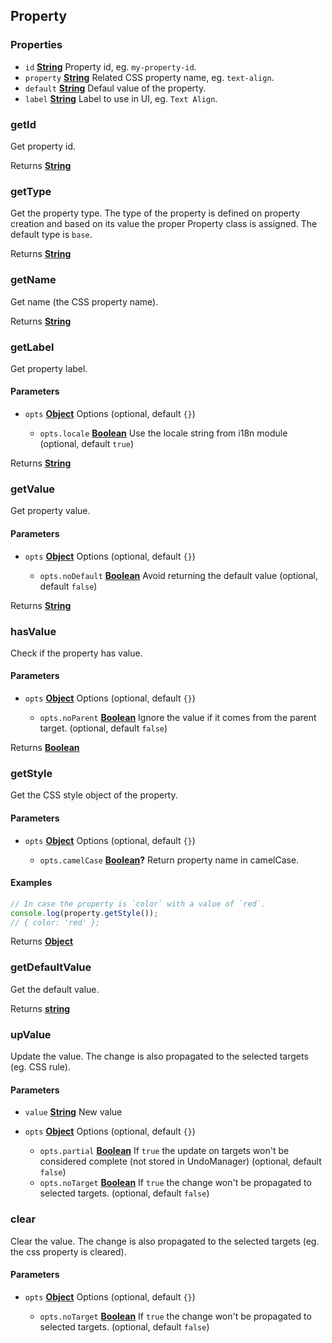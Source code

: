 <!-- Generated by documentation.js. Update this documentation by updating the source code. -->

## Property



### Properties

*   `id` **[String][1]** Property id, eg. `my-property-id`.
*   `property` **[String][1]** Related CSS property name, eg. `text-align`.
*   `default` **[String][1]** Defaul value of the property.
*   `label` **[String][1]** Label to use in UI, eg. `Text Align`.

### getId

Get property id.

Returns **[String][1]** 

### getType

Get the property type.
The type of the property is defined on property creation and based on its value the proper Property class is assigned.
The default type is `base`.

Returns **[String][1]** 

### getName

Get name (the CSS property name).

Returns **[String][1]** 

### getLabel

Get property label.

#### Parameters

*   `opts` **[Object][2]** Options (optional, default `{}`)

    *   `opts.locale` **[Boolean][3]** Use the locale string from i18n module (optional, default `true`)

Returns **[String][1]** 

### getValue

Get property value.

#### Parameters

*   `opts` **[Object][2]** Options (optional, default `{}`)

    *   `opts.noDefault` **[Boolean][3]** Avoid returning the default value (optional, default `false`)

Returns **[String][1]** 

### hasValue

Check if the property has value.

#### Parameters

*   `opts` **[Object][2]** Options (optional, default `{}`)

    *   `opts.noParent` **[Boolean][3]** Ignore the value if it comes from the parent target. (optional, default `false`)

Returns **[Boolean][3]** 

### getStyle

Get the CSS style object of the property.

#### Parameters

*   `opts` **[Object][2]** Options (optional, default `{}`)

    *   `opts.camelCase` **[Boolean][3]?** Return property name in camelCase.

#### Examples

```javascript
// In case the property is `color` with a value of `red`.
console.log(property.getStyle());
// { color: 'red' };
```

Returns **[Object][2]** 

### getDefaultValue

Get the default value.

Returns **[string][1]** 

### upValue

Update the value.
The change is also propagated to the selected targets (eg. CSS rule).

#### Parameters

*   `value` **[String][1]** New value
*   `opts` **[Object][2]** Options (optional, default `{}`)

    *   `opts.partial` **[Boolean][3]** If `true` the update on targets won't be considered complete (not stored in UndoManager) (optional, default `false`)
    *   `opts.noTarget` **[Boolean][3]** If `true` the change won't be propagated to selected targets. (optional, default `false`)

### clear

Clear the value.
The change is also propagated to the selected targets (eg. the css property is cleared).

#### Parameters

*   `opts` **[Object][2]** Options (optional, default `{}`)

    *   `opts.noTarget` **[Boolean][3]** If `true` the change won't be propagated to selected targets. (optional, default `false`)

[1]: https://developer.mozilla.org/docs/Web/JavaScript/Reference/Global_Objects/String

[2]: https://developer.mozilla.org/docs/Web/JavaScript/Reference/Global_Objects/Object

[3]: https://developer.mozilla.org/docs/Web/JavaScript/Reference/Global_Objects/Boolean
